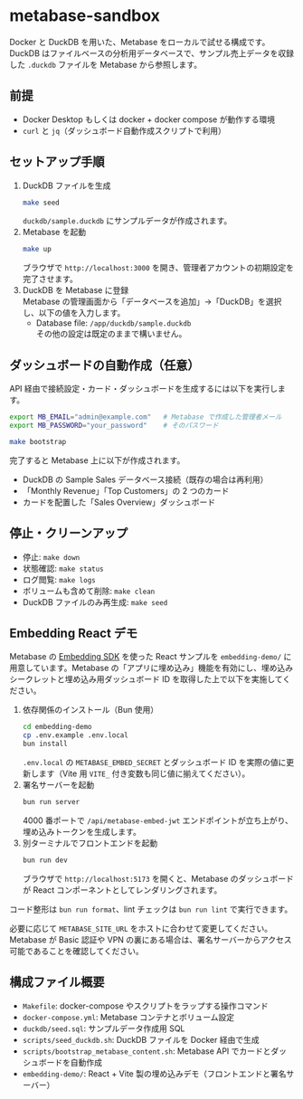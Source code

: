 # metabase-sandbox

Docker と DuckDB を用いた、Metabase をローカルで試せる構成です。DuckDB はファイルベースの分析用データベースで、サンプル売上データを収録した `.duckdb` ファイルを Metabase から参照します。

## 前提

- Docker Desktop もしくは docker + docker compose が動作する環境
- `curl` と `jq`（ダッシュボード自動作成スクリプトで利用）

## セットアップ手順

1. DuckDB ファイルを生成
   ```bash
   make seed
   ```
   `duckdb/sample.duckdb` にサンプルデータが作成されます。
2. Metabase を起動
   ```bash
   make up
   ```
   ブラウザで `http://localhost:3000` を開き、管理者アカウントの初期設定を完了させます。
3. DuckDB を Metabase に登録  
   Metabase の管理画面から「データベースを追加」→「DuckDB」を選択し、以下の値を入力します。
   - Database file: `/app/duckdb/sample.duckdb`  
     その他の設定は既定のままで構いません。

## ダッシュボードの自動作成（任意）

API 経由で接続設定・カード・ダッシュボードを生成するには以下を実行します。

```bash
export MB_EMAIL="admin@example.com"   # Metabase で作成した管理者メール
export MB_PASSWORD="your_password"    # そのパスワード

make bootstrap
```

完了すると Metabase 上に以下が作成されます。

- DuckDB の Sample Sales データベース接続（既存の場合は再利用）
- 「Monthly Revenue」「Top Customers」の 2 つのカード
- カードを配置した「Sales Overview」ダッシュボード

## 停止・クリーンアップ

- 停止: `make down`
- 状態確認: `make status`
- ログ閲覧: `make logs`
- ボリュームも含めて削除: `make clean`
- DuckDB ファイルのみ再生成: `make seed`

## Embedding React デモ

Metabase の [Embedding SDK](https://www.metabase.com/docs/latest/embedding/sdk/introduction) を使った React サンプルを `embedding-demo/` に用意しています。Metabase の「アプリに埋め込み」機能を有効にし、埋め込みシークレットと埋め込み用ダッシュボード ID を取得した上で以下を実施してください。

1. 依存関係のインストール（Bun 使用）
   ```bash
   cd embedding-demo
   cp .env.example .env.local
   bun install
   ```
   `.env.local` の `METABASE_EMBED_SECRET` とダッシュボード ID を実際の値に更新します（Vite 用 `VITE_` 付き変数も同じ値に揃えてください）。
2. 署名サーバーを起動
   ```bash
   bun run server
   ```
   4000 番ポートで `/api/metabase-embed-jwt` エンドポイントが立ち上がり、埋め込みトークンを生成します。
3. 別ターミナルでフロントエンドを起動
   ```bash
   bun run dev
   ```
   ブラウザで `http://localhost:5173` を開くと、Metabase のダッシュボードが React コンポーネントとしてレンダリングされます。

コード整形は `bun run format`、lint チェックは `bun run lint` で実行できます。

必要に応じて `METABASE_SITE_URL` をホストに合わせて変更してください。Metabase が Basic 認証や VPN の裏にある場合は、署名サーバーからアクセス可能であることを確認してください。

## 構成ファイル概要

- `Makefile`: docker-compose やスクリプトをラップする操作コマンド
- `docker-compose.yml`: Metabase コンテナとボリューム設定
- `duckdb/seed.sql`: サンプルデータ作成用 SQL
- `scripts/seed_duckdb.sh`: DuckDB ファイルを Docker 経由で生成
- `scripts/bootstrap_metabase_content.sh`: Metabase API でカードとダッシュボードを自動作成
- `embedding-demo/`: React + Vite 製の埋め込みデモ（フロントエンドと署名サーバー）
